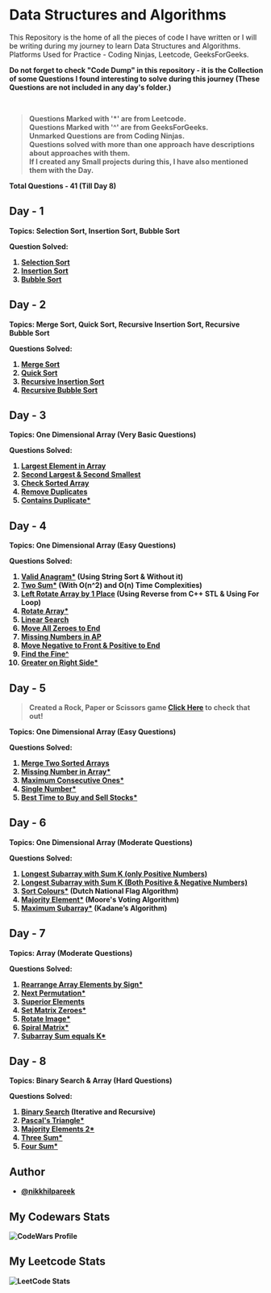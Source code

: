 
# Data Structures and Algorithms
This Repository is the home of all the pieces of code I have written or I will be writing during my journey to learn Data Structures and Algorithms. <br> 
Platforms Used for Practice - Coding Ninjas, Leetcode, GeeksForGeeks.

<b> Do not forget to check "Code Dump" in this repository - it is the Collection of some Questions I found interesting to solve during this journey (These Questions are not included in any day's folder.)

<br>

> Questions Marked with '*' are from Leetcode. <br>
> Questions Marked with '^' are from GeeksForGeeks. <br>
> Unmarked Questions are from Coding Ninjas. <br>
> Questions solved with more than one approach have descriptions about approaches with them. <br>
> If I created any Small projects during this, I have also mentioned them with the Day. <br>

<b> Total Questions - 41 (Till Day 8)

## Day - 1
Topics: Selection Sort, Insertion Sort, Bubble Sort

Question Solved: <br>
1. [Selection Sort](https://www.codingninjas.com/studio/problems/selection-sort_624469?utm_source=striver&utm_medium=website&utm_campaign=a_zcoursetuf)
2. [Insertion Sort](https://www.codingninjas.com/studio/problems/insertion-sort_3155179)
3. [Bubble Sort](https://www.codingninjas.com/studio/problems/bubble-sort_624380?utm_source=striver&utm_medium=website&utm_campaign=a_zcoursetuf)

## Day - 2
Topics: Merge Sort, Quick Sort, Recursive Insertion Sort, Recursive Bubble Sort

Questions Solved:
1. [Merge Sort](https://www.codingninjas.com/studio/problems/merge-sort_5846?utm_source=striver&utm_medium=website&utm_campaign=a_zcoursetuf)
2. [Quick Sort](https://www.codingninjas.com/studio/problems/quick-sort_5844?utm_source=striver&utm_medium=website&utm_campaign=a_zcoursetuf)
3. [Recursive Insertion Sort](https://www.codingninjas.com/studio/problems/insertion-sort_624381?utm_source=striver&utm_medium=website&utm_campaign=a_zcoursetuf)
4. [Recursive Bubble Sort](https://www.codingninjas.com/studio/problems/bubble-sort_624380?utm_source=striver&utm_medium=website&utm_campaign=a_zcoursetuf)

## Day - 3
Topics: One Dimensional Array (Very Basic Questions)

Questions Solved:
1. [Largest Element in Array](https://www.codingninjas.com/studio/problems/largest-element-in-the-array-largest-element-in-the-array_5026279?utm_source=striver&utm_medium=website&utm_campaign=a_zcoursetuf)
2. [Second Largest & Second Smallest](https://www.codingninjas.com/studio/problems/ninja-and-the-second-order-elements_6581960?utm_source=striver&utm_medium=website&utm_campaign=a_zcoursetuf)
3. [Check Sorted Array](https://www.codingninjas.com/studio/problems/ninja-and-the-sorted-check_6581957?utm_source=striver&utm_medium=website&utm_campaign=a_zcoursetuf)
4. [Remove Duplicates](https://www.codingninjas.com/studio/problems/remove-duplicates-from-sorted-array_1102307?utm_source=striver&utm_medium=website&utm_campaign=a_zcoursetuf)
5. [Contains Duplicate*](https://leetcode.com/problems/contains-duplicate/description/) 

## Day - 4
Topics: One Dimensional Array (Easy Questions)

Questions Solved:
1. [Valid Anagram*](https://leetcode.com/problems/valid-anagram/) (Using String Sort & Without it)
2. [Two Sum*](https://leetcode.com/problems/two-sum/) (With O(n^2) and O(n) Time Complexities)
3. [Left Rotate Array by 1 Place](https://www.codingninjas.com/studio/problems/left-rotate-an-array-by-one_5026278?utm_source=striver&utm_medium=website&utm_campaign=a_zcoursetuf&leftPanelTab=1) (Using Reverse from C++ STL & Using For Loop)
4. [Rotate Array*](https://leetcode.com/problems/rotate-array/)
5. [Linear Search](https://www.codingninjas.com/studio/problems/linear-search_6922070?utm_source=striver&utm_medium=website&utm_campaign=a_zcoursetuf)
6. [Move All Zeroes to End](https://www.codingninjas.com/studio/problems/ninja-and-the-zero-s_6581958?utm_source=striver&utm_medium=website&utm_campaign=a_zcoursetuf)
7. [Missing Numbers in AP](https://www.codingninjas.com/studio/problems/missing-number-in-ap_975498)
8. [Move Negative to Front & Positive to End](https://www.codingninjas.com/studio/problems/move-all-negative-numbers-to-beginning-and-positive-to-end_1112620)
9. [Find the Fine^](https://practice.geeksforgeeks.org/problems/find-the-fine4353/1)
10. [Greater on Right Side*](https://leetcode.com/problems/replace-elements-with-greatest-element-on-right-side/description/)
   

## Day - 5
> Created a Rock, Paper or Scissors game [Click Here](https://github.com/nikkhilpareek/Rock-Paper-Scissor) to check that out! <br>

Topics: One Dimensional Array (Easy Questions)

Questions Solved:
1. [Merge Two Sorted Arrays](https://www.codingninjas.com/studio/problems/sorted-array_6613259)
2. [Missing Number in Array*](https://leetcode.com/problems/missing-number/)
3. [Maximum Consecutive Ones*](https://leetcode.com/problems/max-consecutive-ones/)
4. [Single Number*](https://leetcode.com/problems/single-number/)
5. [Best Time to Buy and Sell Stocks*](https://leetcode.com/problems/best-time-to-buy-and-sell-stock/)


## Day - 6
Topics: One Dimensional Array (Moderate Questions)

Questions Solved:
1. [Longest Subarray with Sum K (only Positive Numbers)](https://www.codingninjas.com/studio/problems/longest-subarray-with-sum-k_6682399)
2. [Longest Subarray with Sum K (Both Positive & Negative Numbers)](https://www.codingninjas.com/studio/problems/longest-subarray-with-sum-k_5713505)
3. [Sort Colours*](https://leetcode.com/problems/sort-colors/) (Dutch National Flag Algorithm)
4. [Majority Element*](https://leetcode.com/problems/majority-element/) (Moore's Voting Algorithm)
5. [Maximum Subarray*](https://leetcode.com/problems/maximum-subarray/) (Kadane’s Algorithm)


## Day - 7
Topics: Array (Moderate Questions)

Questions Solved:
1. [Rearrange Array Elements by Sign*](https://leetcode.com/problems/rearrange-array-elements-by-sign/description/)
2. [Next Permutation*](https://leetcode.com/problems/next-permutation/description/)
3. [Superior Elements](https://www.codingninjas.com/studio/problems/superior-elements_6783446)
4. [Set Matrix Zeroes*](https://leetcode.com/problems/set-matrix-zeroes/description/)
5. [Rotate Image*](https://leetcode.com/problems/rotate-image/description/)
6. [Spiral Matrix*](https://leetcode.com/problems/spiral-matrix/description/)
7. [Subarray Sum equals K*](https://leetcode.com/problems/subarray-sum-equals-k/description/)

## Day - 8
Topics: Binary Search & Array (Hard Questions)

Questions Solved:
1. [Binary Search](https://www.codingninjas.com/studio/problems/binary-search_972) (Iterative and Recursive)
2. [Pascal's Triangle*](https://leetcode.com/problems/pascals-triangle/description/)
3. [Majority Elements 2*](https://leetcode.com/problems/majority-element-ii/description/)
4. [Three Sum*](https://leetcode.com/problems/3sum/description/)
5. [Four Sum*](https://leetcode.com/problems/4sum/description/)

## Author

- [@nikkhilpareek](https://www.github.com/nikkhilpareek)

## My Codewars Stats
![CodeWars Profile](https://www.codewars.com/users/nikkhil.pareek/badges/large)

## My Leetcode Stats
![LeetCode Stats](https://leetcard.jacoblin.cool/Nikkhil-Pareek?theme=dark&font=Archivo)
